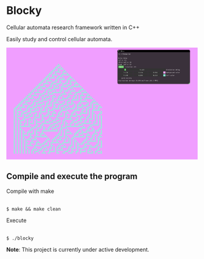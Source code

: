 # Blocky

Cellular automata research framework written in C++

Easily study and control cellular automata.

![Screenshot](https://github.com/5p4c351ck/Blocky/blob/main/docs/pic.png)

## Compile and execute the program

Compile with make

```

$ make && make clean
```
 

Execute

```

$ ./blocky
```

**Note**: This project is currently under active development.
